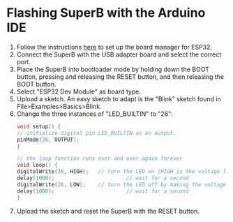 # Flashing SuperB with the Arduino IDE

1. Follow the instructions
[here](https://github.com/espressif/arduino-esp32/blob/master/docs/arduino-ide/boards_manager.md)
to set up the board manager for ESP32.
2. Connect the SuperB with the USB adapter board and select the correct port.
3. Place the SuperB into bootloader mode by holding down the BOOT button, pressing and releasing the RESET button, and then releasing the BOOT button.
4. Select "ESP32 Dev Module" as board type.
5. Upload a sketch. An easy sketch to adapt is the "Blink" sketch found in File>Examples>Basics>Blink.
6. Change the three instances of "LED_BUILTIN" to "26":
    ```C++
    void setup() {
    // initialize digital pin LED_BUILTIN as an output.
    pinMode(26, OUTPUT);
    }

    // the loop function runs over and over again forever
    void loop() {
    digitalWrite(26, HIGH);   // turn the LED on (HIGH is the voltage level)
    delay(1000);                       // wait for a second
    digitalWrite(26, LOW);    // turn the LED off by making the voltage LOW
    delay(1000);                       // wait for a second
    }
    ```
6. Upload the sketch and reset the SuperB with the RESET button.